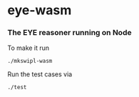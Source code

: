 # eye-wasm

### The EYE reasoner running on Node

To make it run
```
./mkswipl-wasm
```
Run the test cases via
```
./test
```
